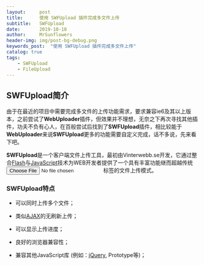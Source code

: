 ```yaml
---
layout:     post
title:      使用 SWFUpload 插件完成多文件上传
subtitle:   SWFUpload
date:       2019-10-10
author:     MrSunflowers
header-img: img/post-bg-debug.png
keywords_post:  "使用 SWFUpload 插件完成多文件上传"
catalog: true
tags:
    - SWFUpload
    - FileUpload
---
```


## SWFUpload简介

由于在最近的项目中需要完成多文件的上传功能需求，要求兼容ie6及其以上版本，之前尝试了**WebUploader**插件，但效果并不理想，无奈之下再次寻找其他插件，功夫不负有心人，在百般尝试后找到了**SWFUpload**插件，相比较能于**WebUploader**来说**SWFUpload**更多的功能需要自定义完成，话不多说，先来看下吧。

**SWFUpload**是一个客户端文件上传工具，最初由Vinterwebb.se开发，它通过整合[Flash](https://baike.baidu.com/item/Flash)与[JavaScript](https://baike.baidu.com/item/JavaScript)技术为WEB开发者提供了一个具有丰富功能继而超越传统<input type="file" />标签的文件上传模式。

### **SWFUpload**特点

- 可以同时上传多个文件；

- 类似[AJAX](https://baike.baidu.com/item/AJAX)的无刷新上传；

- 可以显示上传进度；

- 良好的浏览器兼容性；

- 兼容其他JavaScript库 (例如：[jQuery](https://baike.baidu.com/item/jQuery), Prototype等)；

